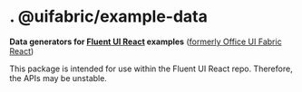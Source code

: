 # . @uifabric/example-data

**Data generators for [Fluent UI React](https://developer.microsoft.com/en-us/fluentui) examples**
([formerly Office UI Fabric React](https://developer.microsoft.com/en-us/office/blogs/ui-fabric-is-evolving-into-fluent-ui/))

This package is intended for use within the Fluent UI React repo. Therefore, the APIs may be unstable.
